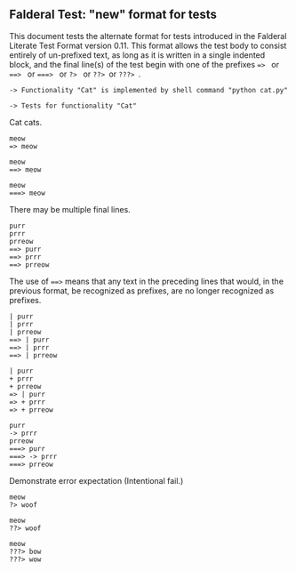 Falderal Test: "new" format for tests
-------------------------------------

This document tests the alternate format for tests introduced in
the Falderal Literate Test Format version 0.11.  This format allows
the test body to consist entirely of un-prefixed text, as long as
it is written in a single indented block, and the final line(s) of
the test begin with one of the prefixes `=> ` or `==> ` or `===> `
or `?> ` or `??> `or `???> `.

    -> Functionality "Cat" is implemented by shell command "python cat.py"

    -> Tests for functionality "Cat"

Cat cats.

    meow
    => meow

    meow
    ==> meow

    meow
    ===> meow

There may be multiple final lines.

    purr
    prrr
    prreow
    ==> purr
    ==> prrr
    ==> prreow

The use of `==>` means that any text in the preceding lines that would,
in the previous format, be recognized as prefixes, are no longer recognized
as prefixes.

    | purr
    | prrr
    | prreow
    ==> | purr
    ==> | prrr
    ==> | prreow

    | purr
    + prrr
    + prreow
    => | purr
    => + prrr
    => + prreow

    purr
    -> prrr
    prreow
    ===> purr
    ===> -> prrr
    ===> prreow

Demonstrate error expectation (Intentional fail.)

    meow
    ?> woof

    meow
    ??> woof

    meow
    ???> bow
    ???> wow
